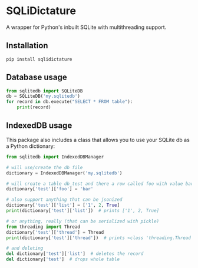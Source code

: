 # SQLiDictature

A wrapper for Python's inbuilt SQLite with multithreading support.

## Installation

```shell
pip install sqlidictature
```

## Database usage

```python
from sqlitedb import SQLiteDB
db = SQLiteDB('my.sqlitedb')
for record in db.execute("SELECT * FROM table"):
    print(record)
```

## IndexedDB usage
This package also includes a class that allows you to use your SQLite db as a Python dictionary:

```python
from sqlitedb import IndexedDBManager

# will use/create the db file
dictionary = IndexedDBManager('my.sqlitedb')

# will create a table db_test and there a row called foo with value bar
dictionary['test']['foo'] = 'bar'

# also support anything that can be jsonized
dictionary['test']['list'] = ['1', 2, True]
print(dictionary['test']['list'])  # prints ['1', 2, True]

# or anything, really (that can be serialized with pickle)
from threading import Thread
dictionary['test']['thread'] = Thread
print(dictionary['test']['thread'])  # prints <class 'threading.Thread'>

# and deleting
del dictionary['test']['list']  # deletes the record
del dictionary['test']  # drops whole table
```
